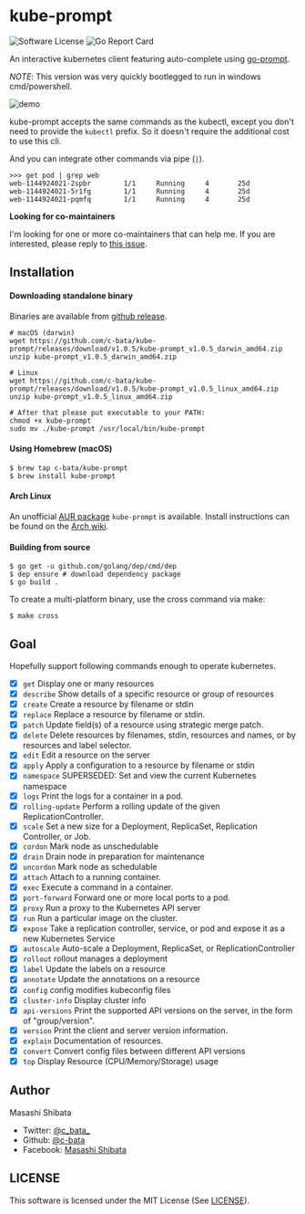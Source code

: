 # kube-prompt

![Software License](https://img.shields.io/badge/license-MIT-brightgreen.svg?style=flat-square)
![Go Report Card](https://goreportcard.com/badge/github.com/c-bata/kube-prompt)

An interactive kubernetes client featuring auto-complete using [go-prompt](https://github.com/c-bata/go-prompt).

*NOTE*: This version was very quickly bootlegged to run in windows cmd/powershell.

![demo](https://github.com/c-bata/assets/raw/master/kube-prompt/kube-prompt.gif)

kube-prompt accepts the same commands as the kubectl, except you don't need to provide the `kubectl` prefix.
So it doesn't require the additional cost to use this cli.

And you can integrate other commands via pipe (`|`).

```
>>> get pod | grep web
web-1144924021-2spbr        1/1     Running     4       25d
web-1144924021-5r1fg        1/1     Running     4       25d
web-1144924021-pqmfq        1/1     Running     4       25d
```

**Looking for co-maintainers**

I'm looking for one or more co-maintainers that can help me.
If you are interested, please reply to [this issue](https://github.com/c-bata/kube-prompt/issues/28).


## Installation

#### Downloading standalone binary

Binaries are available from [github release](https://github.com/c-bata/kube-prompt/releases).

```
# macOS (darwin)
wget https://github.com/c-bata/kube-prompt/releases/download/v1.0.5/kube-prompt_v1.0.5_darwin_amd64.zip
unzip kube-prompt_v1.0.5_darwin_amd64.zip

# Linux
wget https://github.com/c-bata/kube-prompt/releases/download/v1.0.5/kube-prompt_v1.0.5_linux_amd64.zip
unzip kube-prompt_v1.0.5_linux_amd64.zip

# After that please put executable to your PATH:
chmod +x kube-prompt
sudo mv ./kube-prompt /usr/local/bin/kube-prompt
```

#### Using Homebrew (macOS)

```console
$ brew tap c-bata/kube-prompt
$ brew install kube-prompt
```

#### Arch Linux

An unofficial [AUR package](https://aur.archlinux.org/packages/kube-prompt) `kube-prompt`
is available. Install instructions can be found on the [Arch 
wiki](https://wiki.archlinux.org/index.php/Arch_User_Repository#Installing_packages).

#### Building from source

```console
$ go get -u github.com/golang/dep/cmd/dep
$ dep ensure # download dependency package
$ go build .
```

To create a multi-platform binary, use the cross command via make:

```console
$ make cross
```

## Goal

Hopefully support following commands enough to operate kubernetes.

* [x] `get`            Display one or many resources
* [x] `describe`       Show details of a specific resource or group of resources
* [x] `create`         Create a resource by filename or stdin
* [x] `replace`        Replace a resource by filename or stdin.
* [x] `patch`          Update field(s) of a resource using strategic merge patch.
* [x] `delete`         Delete resources by filenames, stdin, resources and names, or by resources and label selector.
* [x] `edit`           Edit a resource on the server
* [x] `apply`          Apply a configuration to a resource by filename or stdin
* [x] `namespace`      SUPERSEDED: Set and view the current Kubernetes namespace
* [x] `logs`           Print the logs for a container in a pod.
* [x] `rolling-update` Perform a rolling update of the given ReplicationController.
* [x] `scale`          Set a new size for a Deployment, ReplicaSet, Replication Controller, or Job.
* [x] `cordon`         Mark node as unschedulable
* [x] `drain`          Drain node in preparation for maintenance
* [x] `uncordon`       Mark node as schedulable
* [x] `attach`         Attach to a running container.
* [x] `exec`           Execute a command in a container.
* [x] `port-forward`   Forward one or more local ports to a pod.
* [x] `proxy`          Run a proxy to the Kubernetes API server
* [x] `run`            Run a particular image on the cluster.
* [x] `expose`         Take a replication controller, service, or pod and expose it as a new Kubernetes Service
* [x] `autoscale`      Auto-scale a Deployment, ReplicaSet, or ReplicationController
* [x] `rollout`        rollout manages a deployment
* [x] `label`          Update the labels on a resource
* [x] `annotate`       Update the annotations on a resource
* [x] `config`         config modifies kubeconfig files
* [x] `cluster-info`   Display cluster info
* [x] `api-versions`   Print the supported API versions on the server, in the form of "group/version".
* [x] `version`        Print the client and server version information.
* [x] `explain`        Documentation of resources.
* [x] `convert`        Convert config files between different API versions
* [x] `top`            Display Resource (CPU/Memory/Storage) usage

## Author

Masashi Shibata

* Twitter: [@c\_bata\_](https://twitter.com/c_bata_/)
* Github: [@c-bata](https://github.com/c-bata/)
* Facebook: [Masashi Shibata](https://www.facebook.com/masashi.cbata)

## LICENSE

This software is licensed under the MIT License (See [LICENSE](./LICENSE)).
